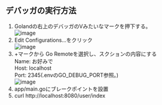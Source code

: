 ## デバッガの実行方法
1. Golandの右上のデバッガのVみたいなマークを押下する。  
![image](https://github.com/sirayusan/business/assets/73060776/85d61cf2-b5af-4b09-b522-834e2012402b)
2. Edit Configurations...をクリック  
![image](https://github.com/sirayusan/business/assets/73060776/43477116-2fd8-481e-97a8-6e768b021750)  
3. +マークから Go Remoteを選択し、スクションの内容にする  
Name: お好みで  
Host: localhost  
Port: 2345(.envのGO_DEBUG_PORT参照。)  
![image](https://github.com/sirayusan/business/assets/73060776/41a90cde-b2e8-430d-8526-285ba889a515)  
4. app/main.goにブレークポイントを設置  
5. curl http://localhost:8080/user/index
